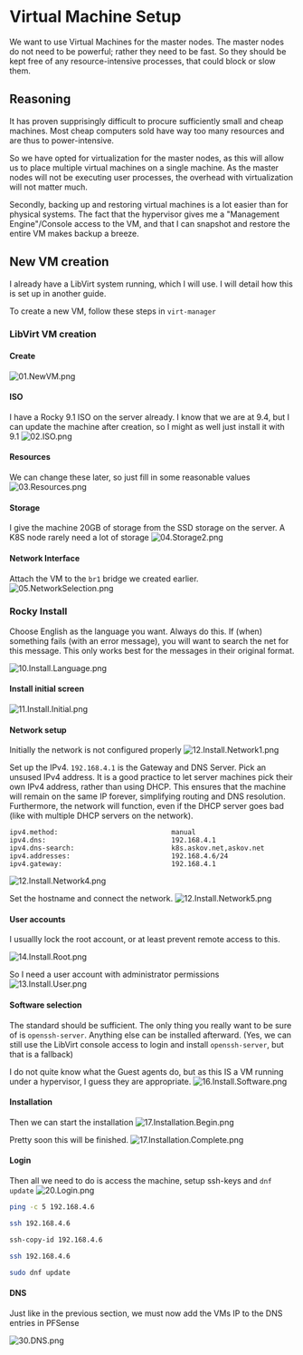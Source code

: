 Virtual Machine Setup
================================================

We want to use Virtual Machines for the master nodes.
The master nodes do not need to be powerful; rather they need to be fast. So they should be kept free of any resource-intensive processes, that could block or slow them.

Reasoning
--------------------------------
It has proven supprisingly difficult to procure sufficiently small and cheap machines. Most cheap computers sold have way too many resources and are thus to power-intensive.

So we have opted for virtualization for the master nodes, as this will allow us to place multiple virtual machines on a single machine.
As the master nodes will not be executing user processes, the overhead with virtualization will not matter much.

Secondly, backing up and restoring virtual machines is a lot easier than for physical systems. The fact that the hypervisor gives me a "Management Engine"/Console access to the VM, and that I can snapshot and restore the entire VM makes backup a breeze.


New VM creation
--------------------------------

I already have a LibVirt system running, which I will use. I will detail how this is set up in another guide.


To create a new VM, follow these steps in `virt-manager`

### LibVirt VM creation

#### Create
![01.NewVM.png](VM/01.NewVM.png)

#### ISO
I have a Rocky 9.1 ISO on the server already. I know that we are at 9.4, but I can update the machine after creation, so I might as well just install it with 9.1
![02.ISO.png](VM/02.ISO.png)

#### Resources
We can change these later, so just fill in some reasonable values
![03.Resources.png](VM/03.Resources.png)

#### Storage
I give the machine 20GB of storage from the SSD storage on the server. A K8S node rarely need a lot of storage 
![04.Storage2.png](VM/04.Storage2.png)

#### Network Interface
Attach the VM to the `br1` bridge we created earlier.
![05.NetworkSelection.png](VM/05.NetworkSelection.png)


### Rocky Install
Choose English as the language you want. Always do this.
If (when) something fails (with an error message), you will want to search the net for this message. This only works best for the messages in their original format.

![10.Install.Language.png](VM/10.Install.Language.png)

#### Install initial screen

![11.Install.Initial.png](VM/11.Install.Initial.png)

#### Network setup

Initially the network is not configured properly
![12.Install.Network1.png](VM/12.Install.Network1.png)

Set up the IPv4. `192.168.4.1` is the Gateway and DNS Server. Pick an unsused IPv4 address.
It is a good practice to let server machines pick their own IPv4 address, rather than using DHCP. This ensures that the machine will remain on the same IP forever, simplifying routing and DNS resolution. Furthermore, the network will function, even if the DHCP server goes bad (like with multiple DHCP servers on the network). 
```
ipv4.method:                            manual
ipv4.dns:                               192.168.4.1
ipv4.dns-search:                        k8s.askov.net,askov.net
ipv4.addresses:                         192.168.4.6/24
ipv4.gateway:                           192.168.4.1
```
![12.Install.Network4.png](VM/12.Install.Network4.png)

Set the hostname and connect the network.
![12.Install.Network5.png](VM/12.Install.Network5.png)


#### User accounts
I usuallly lock the root account, or at least prevent remote access to this.

![14.Install.Root.png](VM/14.Install.Root.png)

So I need a user account with administrator permissions
![13.Install.User.png](VM/13.Install.User.png)

#### Software selection

The standard should be sufficient. The only thing you really want to be sure of is `openssh-server`. Anything else can be installed afterward. (Yes, we can still use the LibVirt console access to login and install `openssh-server`, but that is a fallback)

I do not quite know what the Guest agents do, but as this IS a VM running under a hypervisor, I guess they are appropriate.
![16.Install.Software.png](VM/16.Install.Software.png)


#### Installation

Then we can start the installation
![17.Installation.Begin.png](VM/17.Installation.Begin.png)

Pretty soon this will be finished.
![17.Installation.Complete.png](VM/17.Installation.Complete.png)

#### Login

Then all we need to do is access the machine, setup ssh-keys and `dnf update`
![20.Login.png](VM/20.Login.png)


```bash
ping -c 5 192.168.4.6

ssh 192.168.4.6

ssh-copy-id 192.168.4.6

ssh 192.168.4.6

sudo dnf update
```

#### DNS

Just like in the previous section, we must now add the VMs IP to the DNS entries in PFSense

![30.DNS.png](VM/30.DNS.png)
